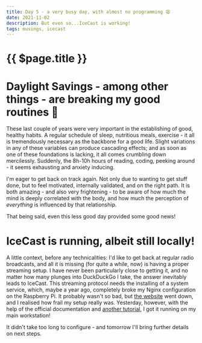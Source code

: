 ```yaml
---
title: Day 5 - a very busy day, with almost no programming 😩
date: 2021-11-02
description: But even so...IceCast is working!
tags: musings, icecast
---
```


# {{ $page.title }}

# Daylight Savings - among other things - are breaking my good routines 🌅
These last couple of years were very important in the establishing of good, healthy habits. A regular schedule of sleep, nutritious meals, exercise - it all is tremendously necessary as the backbone for a good life. Slight variations in any of these variables can produce cascading effects; and as soon as one of these foundations is lacking, it all comes crumbling down mercilessly. Suddenly, the 8h-10h hours of reading, coding, peeking around - it seems exhausting and anxiety inducing. 

I'm eager to get back on track again. Not only due to wanting to get stuff done, but to feel motivated, internally validated, and on the right path. It is both amazing - and also very frightening - to be aware of how much the mind is deeply correlated with the body, and how much the perception of *everything* is influenced by that relationship. 

That being said, even this less good day provided some good news!

# IceCast is running, albeit still locally!

A little context, before any technicalities: I'd like to get back at regular radio broadcasts, and all it is missing (for quite a while, now) is having a proper streaming setup. I have never been particularly close to getting it, and no matter how many plunges into DuckDuckGo I take, the answer inevitably leads to IceCast. This streaming protocol needs the installing of a system service, which, maybe a year ago, completely broke my Nginx configuration on the Raspberry Pi. It probably wasn't so bad, but [the website](https://bzzzzzzz.buzz) went down, and I realised how frail my setup really was. Yesterday, however, with the help of the official documentation and [another tutorial](https://stmllr.net/blog/streaming-audio-with-mpd-and-icecast2-on-raspberry-pi/), I got it running on my main workstation!

It didn't take too long to configure - and tomorrow I'll bring further details on next steps.
